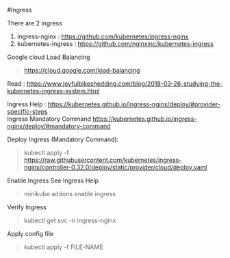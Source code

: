 #Ingress

There are 2 ingress  
1. ingress-nginx : https://github.com/kubernetes/ingress-nginx  
2. kubernetes-ingress : https://github.com/nginxinc/kubernetes-ingress  

Google cloud Load Balancing  
>https://cloud.google.com/load-balancing  

Read : https://www.joyfulbikeshedding.com/blog/2018-03-26-studying-the-kubernetes-ingress-system.html  

Ingress Help : https://kubernetes.github.io/ingress-nginx/deploy/#provider-specific-steps  
Ingress Mandatory Command https://kubernetes.github.io/ingress-nginx/deploy/#mandatory-command  

Deploy Ingress (Mandatory Command):  
>kubectl apply -f https://raw.githubusercontent.com/kubernetes/ingress-nginx/controller-0.32.0/deploy/static/provider/cloud/deploy.yaml  

Enable Ingress See Ingress Help  
>minikube addons enable ingress  

Verify Ingress  
>kubectl get svc -n ingress-nginx  

Apply config file  
>kubectl apply -f FILE-NAME